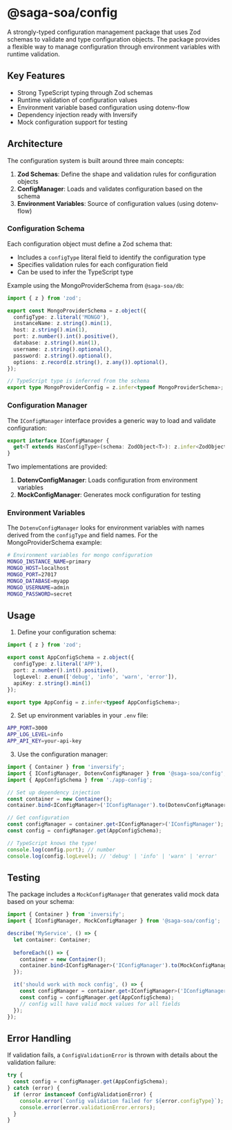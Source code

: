 # @saga-soa/config

A strongly-typed configuration management package that uses Zod schemas to validate and type configuration objects. The package provides a flexible way to manage configuration through environment variables with runtime validation.

## Key Features

- Strong TypeScript typing through Zod schemas
- Runtime validation of configuration values
- Environment variable based configuration using dotenv-flow
- Dependency injection ready with Inversify
- Mock configuration support for testing

## Architecture

The configuration system is built around three main concepts:

1. **Zod Schemas**: Define the shape and validation rules for configuration objects
2. **ConfigManager**: Loads and validates configuration based on the schema
3. **Environment Variables**: Source of configuration values (using dotenv-flow)

### Configuration Schema

Each configuration object must define a Zod schema that:
- Includes a `configType` literal field to identify the configuration type
- Specifies validation rules for each configuration field
- Can be used to infer the TypeScript type

Example using the MongoProviderSchema from `@saga-soa/db`:

```typescript
import { z } from 'zod';

export const MongoProviderSchema = z.object({
  configType: z.literal('MONGO'),
  instanceName: z.string().min(1),
  host: z.string().min(1),
  port: z.number().int().positive(),
  database: z.string().min(1),
  username: z.string().optional(),
  password: z.string().optional(),
  options: z.record(z.string(), z.any()).optional(),
});

// TypeScript type is inferred from the schema
export type MongoProviderConfig = z.infer<typeof MongoProviderSchema>;
```

### Configuration Manager

The `IConfigManager` interface provides a generic way to load and validate configuration:

```typescript
export interface IConfigManager {
  get<T extends HasConfigType>(schema: ZodObject<T>): z.infer<ZodObject<T>>;
}
```

Two implementations are provided:

1. **DotenvConfigManager**: Loads configuration from environment variables
2. **MockConfigManager**: Generates mock configuration for testing

### Environment Variables

The `DotenvConfigManager` looks for environment variables with names derived from the `configType` and field names. For the MongoProviderSchema example:

```bash
# Environment variables for mongo configuration
MONGO_INSTANCE_NAME=primary
MONGO_HOST=localhost
MONGO_PORT=27017
MONGO_DATABASE=myapp
MONGO_USERNAME=admin
MONGO_PASSWORD=secret
```

## Usage

1. Define your configuration schema:

```typescript
import { z } from 'zod';

export const AppConfigSchema = z.object({
  configType: z.literal('APP'),
  port: z.number().int().positive(),
  logLevel: z.enum(['debug', 'info', 'warn', 'error']),
  apiKey: z.string().min(1)
});

export type AppConfig = z.infer<typeof AppConfigSchema>;
```

2. Set up environment variables in your `.env` file:

```bash
APP_PORT=3000
APP_LOG_LEVEL=info
APP_API_KEY=your-api-key
```

3. Use the configuration manager:

```typescript
import { Container } from 'inversify';
import { IConfigManager, DotenvConfigManager } from '@saga-soa/config';
import { AppConfigSchema } from './app-config';

// Set up dependency injection
const container = new Container();
container.bind<IConfigManager>('IConfigManager').to(DotenvConfigManager);

// Get configuration
const configManager = container.get<IConfigManager>('IConfigManager');
const config = configManager.get(AppConfigSchema);

// TypeScript knows the type!
console.log(config.port); // number
console.log(config.logLevel); // 'debug' | 'info' | 'warn' | 'error'
```

## Testing

The package includes a `MockConfigManager` that generates valid mock data based on your schema:

```typescript
import { Container } from 'inversify';
import { IConfigManager, MockConfigManager } from '@saga-soa/config';

describe('MyService', () => {
  let container: Container;
  
  beforeEach(() => {
    container = new Container();
    container.bind<IConfigManager>('IConfigManager').to(MockConfigManager);
  });

  it('should work with mock config', () => {
    const configManager = container.get<IConfigManager>('IConfigManager');
    const config = configManager.get(AppConfigSchema);
    // config will have valid mock values for all fields
  });
});
```

## Error Handling

If validation fails, a `ConfigValidationError` is thrown with details about the validation failure:

```typescript
try {
  const config = configManager.get(AppConfigSchema);
} catch (error) {
  if (error instanceof ConfigValidationError) {
    console.error(`Config validation failed for ${error.configType}`);
    console.error(error.validationError.errors);
  }
}
```
